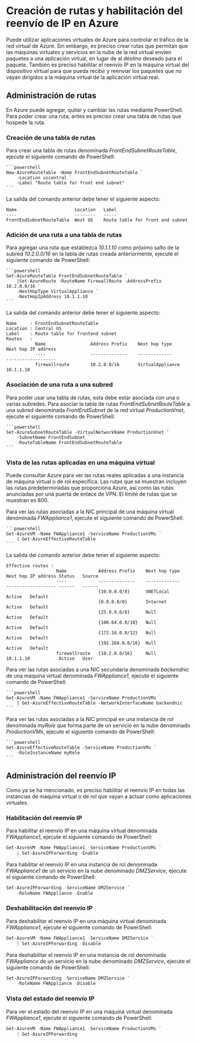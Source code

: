 <properties 
   pageTitle="Creación de rutas y habilitación del reenvío de IP en Azure"
   description="Obtenga información acerca de cómo administrar rutas definidas por el usuario y el reenvío IP"
   services="virtual-network"
   documentationCenter="na"
   authors="telmosampaio"
   manager="carmonm"
   editor="tysonn" />
<tags 
   ms.service="virtual-network"
   ms.devlang="na"
   ms.topic="article"
   ms.tgt_pltfrm="na"
   ms.workload="infrastructure-services"
   ms.date="12/07/2015"
   ms.author="telmos" />

# Creación de rutas y habilitación del reenvío de IP en Azure
Puede utilizar aplicaciones virtuales de Azure para controlar el tráfico de la red virtual de Azure. Sin embargo, es preciso crear rutas que permitan que las máquinas virtuales y servicios en la nube de la red virtual envíen paquetes a una aplicación virtual, en lugar de al destino deseado para el paquete. También es preciso habilitar el reenvío IP en la máquina virtual del dispositivo virtual para que pueda recibir y reenviar los paquetes que no vayan dirigidos a la máquina virtual de la aplicación virtual real.

## Administración de rutas
En Azure puede agregar, quitar y cambiar las rutas mediante PowerShell. Para poder crear una ruta, antes es preciso crear una tabla de rutas que hospede la ruta.

### Creación de una tabla de rutas
Para crear una tabla de rutas denominada *FrontEndSubnetRouteTable*, ejecute el siguiente comando de PowerShell:

	```powershell
	New-AzureRouteTable -Name FrontEndSubnetRouteTable `
		-Location uscentral `
		-Label "Route table for front end subnet"
	```

La salida del comando anterior debe tener el siguiente aspecto:

	Name                      Location   Label                          
	----                      --------   -----                          
	FrontEndSubnetRouteTable  West US    Route table for front end subnet

### Adición de una ruta a una tabla de rutas
Para agregar una ruta que establezca *10.1.1.10* como próximo salto de la subred *10.2.0.0/16* en la tabla de rutas creada anteriormente, ejecute el siguiente comando de PowerShell:

	```powershell
	Get-AzureRouteTable FrontEndSubnetRouteTable `
		|Set-AzureRoute -RouteName FirewallRoute -AddressPrefix 10.2.0.0/16 `
		-NextHopType VirtualAppliance `
		-NextHopIpAddress 10.1.1.10
	```

La salida del comando anterior debe tener el siguiente aspecto:

	Name     : FrontEndSubnetRouteTable
	Location : Central US
	Label    : Route table for frontend subnet
	Routes   : 
	           Name                 Address Prefix    Next hop type        Next hop IP address
	           ----                 --------------    -------------        -------------------
	           firewallroute        10.2.0.0/16       VirtualAppliance     10.1.1.10    

### Asociación de una ruta a una subred
Para poder usar una tabla de rutas, esta debe estar asociada con una o varias subredes. Para asociar la tabla de rutas *FrontEndSubnetRouteTable* a una subred denominada *FrontEndSubnet* de la red virtual *ProductionVnet*, ejecute el siguiente comando de PowerShell:

	```powershell
	Set-AzureSubnetRouteTable -VirtualNetworkName ProductionVnet `
		-SubnetName FrontEndSubnet `
		-RouteTableName FrontEndSubnetRouteTable
	```

### Vista de las rutas aplicadas en una máquina virtual
Puede consultar Azure para ver las rutas reales aplicadas a una instancia de máquina virtual o de rol específica. Las rutas que se muestran incluyen las rutas predeterminadas que proporciona Azure, así como las rutas anunciadas por una puerta de enlace de VPN. El límite de rutas que se muestran es 800.

Para ver las rutas asociadas a la NIC principal de una máquina virtual denominada *FWAppliance1*, ejecute el siguiente comando de PowerShell:

	```powershell
	Get-AzureVM -Name FWAppliance1 -ServiceName ProductionVMs `
		| Get-AzureEffectiveRouteTable
	```

La salida del comando anterior debe tener el siguiente aspecto:

	Effective routes : 
	                   Name            Address Prefix    Next hop type    Next hop IP address Status   Source     
	                   ----            --------------    -------------    ------------------- ------   ------     
	                                   {10.0.0.0/8}      VNETLocal                            Active   Default    
	                                   {0.0.0.0/0}       Internet                             Active   Default    
	                                   {25.0.0.0/8}      Null                                 Active   Default    
	                                   {100.64.0.0/10}   Null                                 Active   Default    
	                                   {172.16.0.0/12}   Null                                 Active   Default    
	                                   {192.168.0.0/16}  Null                                 Active   Default    
	                   firewallroute   {10.2.0.0/16}     Null             10.1.1.10           Active   User      

Para ver las rutas asociadas a una NIC secundaria denominada *backendnic* de una máquina virtual denominada *FWAppliance1*, ejecute el siguiente comando de PowerShell:

	```powershell
	Get-AzureVM -Name FWAppliance1 -ServiceName ProductionVMs `
		| Get-AzureEffectiveRouteTable -NetworkInterfaceName backendnic
	```

Para ver las rutas asociadas a la NIC principal en una instancia de rol denominada *myRole* que forma parte de un servicio en la nube denominado *ProductionVMs*, ejecute el siguiente comando de PowerShell:

	```powershell
	Get-AzureEffectiveRouteTable -ServiceName ProductionVMs `
		-RoleInstanceName myRole
	```

## Administración del reenvío IP
Como ya se ha mencionado, es preciso habilitar el reenvío IP en todas las instancias de máquina virtual o de rol que vayan a actuar como aplicaciones virtuales.

### Habilitación del reenvío IP
Para habilitar el reenvío IP en una máquina virtual denominada *FWAppliance1*, ejecute el siguiente comando de PowerShell:

```powershell
Get-AzureVM -Name FWAppliance1 -ServiceName ProductionVMs `
	| Set-AzureIPForwarding -Enable
```

Para habilitar el reenvío IP en una instancia de rol denominada *FWAppliance1* de un servicio en la nube denominado *DMZService*, ejecute el siguiente comando de PowerShell:

```powershell
Set-AzureIPForwarding -ServiceName DMZService `
	-RoleName FWAppliance -Enable
```

### Deshabilitación del reenvío IP
Para deshabilitar el reenvío IP en una máquina virtual denominada *FWAppliance1*, ejecute el siguiente comando de PowerShell:

```powershell
Get-AzureVM -Name FWAppliance1 -ServiceName DMZService `
	| Set-AzureIPForwarding -Disable
```

Para deshabilitar el reenvío IP en una instancia de rol denominada *FWAppliance* de un servicio en la nube denominado *DMZService*, ejecute el siguiente comando de PowerShell:

```powershell
Set-AzureIPForwarding -ServiceName DMZService `
	-RoleName FWAppliance -Disable
```

### Vista del estado del reenvío IP
Para ver el estado del reenvío IP en una máquina virtual denominada *FWAppliance1*, ejecute el siguiente comando de PowerShell:

```powershell
Get-AzureVM -Name FWAppliance1 -ServiceName ProductionVMs `
	| Get-AzureIPForwarding
``` 

<!---HONumber=AcomDC_1210_2015-->